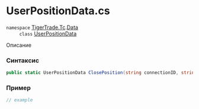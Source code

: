 
# UserPositionData.cs
`namespace` [TigerTrade.Tc](../../../../TigerTrade.Tc.md).[Data](../../../../TigerTrade.Tc/Data.md)  
&nbsp;&nbsp;&nbsp;&nbsp;&nbsp;&nbsp;&nbsp;&nbsp;&nbsp;`class` [UserPositionData](../../UserPositionData.cs.md)

Описание

### Синтаксис
```csharp
public static UserPositionData ClosePosition(string connectionID, string positionID)
```


### Пример  
```csharp
// example
```
                    
                    
